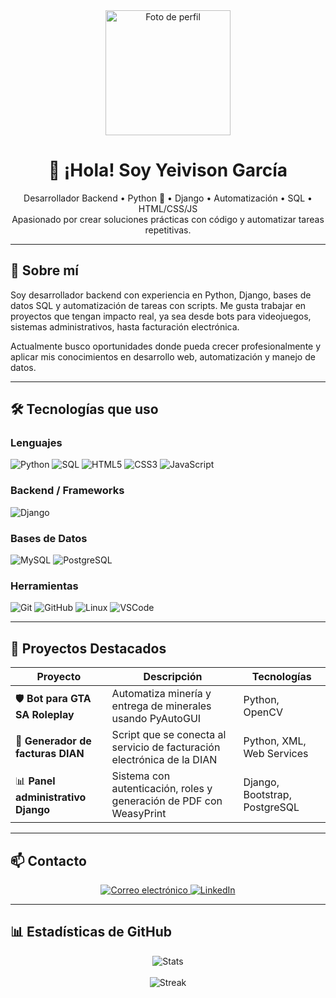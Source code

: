 <div align="center">
  <img src="https://scontent.feoh1-1.fna.fbcdn.net/v/t39.30808-6/494273960_9439039052890628_2703033467277444772_n.jpg?_nc_cat=105&ccb=1-7&_nc_sid=aa7094&_nc_eui2=AeGws6VEoPEyitLvE4Zp5TqAjBvHqNgJfESMG8eo2Al8RMyXxK92-UrLNatzd5VY4BYWU3ad_Tr-ut6JpO50IA_w&_nc_ohc=K-erSo29d98Q7kNvwEBt3rA&_nc_oc=Adl7G2eRF0tyJp3Ecubv4_SRhm8lOuUvWLAYPBUbVBAgvzcXZU6sEN2HiRsaYvzJX9w&_nc_zt=23&_nc_ht=scontent.feoh1-1.fna&_nc_gid=T_iUfCe4RkUDzrCy9LMqGg&oh=00_AfRyP_cOOX0mHZAPFS9D8YdUP4JIKzYxEJ8wNk6-WauuEw&oe=687E13E7" width="200" alt="Foto de perfil"/>
</div>

<h1 align="center">👋 ¡Hola! Soy Yeivison García</h1>

<p align="center">
  Desarrollador Backend • Python 🐍 • Django • Automatización • SQL • HTML/CSS/JS <br>
  Apasionado por crear soluciones prácticas con código y automatizar tareas repetitivas.
</p>

---

## 💼 Sobre mí

Soy desarrollador backend con experiencia en Python, Django, bases de datos SQL y automatización de tareas con scripts. Me gusta trabajar en proyectos que tengan impacto real, ya sea desde bots para videojuegos, sistemas administrativos, hasta facturación electrónica.

Actualmente busco oportunidades donde pueda crecer profesionalmente y aplicar mis conocimientos en desarrollo web, automatización y manejo de datos.

---

## 🛠️ Tecnologías que uso

### Lenguajes
![Python](https://img.shields.io/badge/Python-3776AB?style=for-the-badge&logo=python&logoColor=white)
![SQL](https://img.shields.io/badge/SQL-003B57?style=for-the-badge&logo=postgresql&logoColor=white)
![HTML5](https://img.shields.io/badge/HTML5-E34F26?style=for-the-badge&logo=html5&logoColor=white)
![CSS3](https://img.shields.io/badge/CSS3-1572B6?style=for-the-badge&logo=css3&logoColor=white)
![JavaScript](https://img.shields.io/badge/JavaScript-F7DF1E?style=for-the-badge&logo=javascript&logoColor=black)

### Backend / Frameworks
![Django](https://img.shields.io/badge/Django-092E20?style=for-the-badge&logo=django&logoColor=white)


### Bases de Datos
![MySQL](https://img.shields.io/badge/MySQL-005C84?style=for-the-badge&logo=mysql&logoColor=white)
![PostgreSQL](https://img.shields.io/badge/PostgreSQL-4169E1?style=for-the-badge&logo=postgresql&logoColor=white)

### Herramientas
![Git](https://img.shields.io/badge/Git-F05032?style=for-the-badge&logo=git&logoColor=white)
![GitHub](https://img.shields.io/badge/GitHub-181717?style=for-the-badge&logo=github&logoColor=white)
![Linux](https://img.shields.io/badge/Linux-FCC624?style=for-the-badge&logo=linux&logoColor=black)
![VSCode](https://img.shields.io/badge/VS_Code-007ACC?style=for-the-badge&logo=visual-studio-code&logoColor=white)

---

## 🚀 Proyectos Destacados

| Proyecto | Descripción | Tecnologías |
|---------|-------------|-------------|
| 🛡️ **Bot para GTA SA Roleplay** | Automatiza minería y entrega de minerales usando PyAutoGUI | Python, OpenCV |
| 📄 **Generador de facturas DIAN** | Script que se conecta al servicio de facturación electrónica de la DIAN | Python, XML, Web Services |
| 📊 **Panel administrativo Django** | Sistema con autenticación, roles y generación de PDF con WeasyPrint | Django, Bootstrap, PostgreSQL |

---

## 📫 Contacto

<p align="center">
  <a href="mailto:el12mejor@outlook.com">
    <img src="https://img.shields.io/badge/Correo-EA4335?style=for-the-badge&logo=gmail&logoColor=white" alt="Correo electrónico"/>
  </a>
  <a href="https://www.linkedin.com/in/yeivison-rodr%C3%ADguez-garc%C3%ADa-407bb91ab/" target="_blank">
    <img src="https://img.shields.io/badge/LinkedIn-0A66C2?style=for-the-badge&logo=linkedin&logoColor=white" alt="LinkedIn"/>
  </a>
</p>

---

## 📊 Estadísticas de GitHub

<p align="center">
  <img src="https://github-readme-stats.vercel.app/api?username=yeivison12&show_icons=true&theme=gruvbox" alt="Stats"/>
  <br><br>
  <img src="https://github-readme-streak-stats.herokuapp.com?user=yeivison12&theme=gruvbox" alt="Streak"/>
</p>
